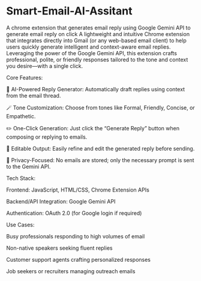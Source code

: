 # Smart-Email-AI-Assitant
A chrome extension that generates  email reply  using Google Gemini API to generate email reply on click 
A lightweight and intuitive Chrome extension that integrates directly into Gmail (or any web-based email client) to help users quickly generate intelligent and context-aware email replies. Leveraging the power of the Google Gemini API, this extension crafts professional, polite, or friendly responses tailored to the tone and context you desire—with a single click.

Core Features:

🧠 AI-Powered Reply Generator: Automatically draft replies using context from the email thread.

🪄 Tone Customization: Choose from tones like Formal, Friendly, Concise, or Empathetic.

✏️ One-Click Generation: Just click the “Generate Reply” button when composing or replying to emails.

🔄 Editable Output: Easily refine and edit the generated reply before sending.

🔐 Privacy-Focused: No emails are stored; only the necessary prompt is sent to the Gemini API.

Tech Stack:

Frontend: JavaScript, HTML/CSS, Chrome Extension APIs

Backend/API Integration: Google Gemini API

Authentication: OAuth 2.0 (for Google login if required)

Use Cases:

Busy professionals responding to high volumes of email

Non-native speakers seeking fluent replies

Customer support agents crafting personalized responses

Job seekers or recruiters managing outreach emails

